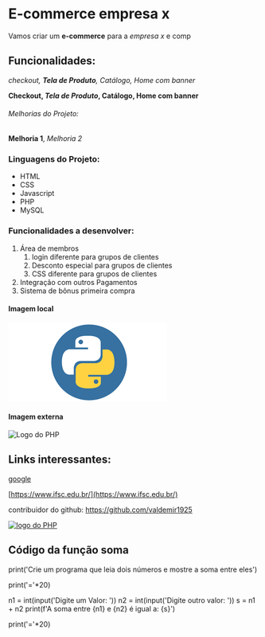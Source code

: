 # E-commerce empresa x

Vamos criar um **e-commerce** para a *empresa x* e comp

## Funcionalidades:

_checkout, **Tela de Produto**, Catálogo, Home com banner_

**Checkout, _Tela de Produto_, Catálogo, Home com banner**

###### Melhorias do Projeto:

__Melhoria 1__, _Melhoria 2_

### Linguagens do Projeto:

* HTML
* CSS
* Javascript
* PHP
* MySQL

### Funcionalidades a desenvolver:

1. Área de membros
   1. login diferente para grupos de clientes
   2. Desconto especial para grupos de clientes
   3. CSS diferente para grupos de clientes
2. Integração com outros Pagamentos
3. Sistema de bônus primeira compra


#### Imagem local

![Logo do python](img/python.png)

#### Imagem externa

![Logo do PHP](https://upload.wikimedia.org/wikipedia/commons/2/27/PHP-logo.svg)


## Links interessantes:

[google](https://www.google.com)

[https://www.ifsc.edu.br/](https://www.ifsc.edu.br/)

contribuidor do github: https://github.com/valdemir1925

[![logo do PHP](https://upload.wikimedia.org/wikipedia/commons/2/27/PHP-logo.svg)](https://github.com/valdemir1925)

## Código da função soma 


print('Crie um programa que leia dois números e mostre a soma entre eles')

print('='*20)

n1 = int(input('Digite um Valor: '))
n2 = int(input('Digite outro valor: '))
s = n1 + n2
print(f'A soma entre {n1} e {n2} é igual a: {s}')

print('='*20)



